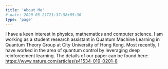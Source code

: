 ```yaml
---
title: 'About Me'
# date: 2020-05-21T21:37:58+05:30
type: 'page'
---
```


I have a keen interest in physics, mathematics and computer science. I am working as a student research assistant in Quantum Machine Learning in Quantum Theory Group at City University of Hong Kong. Most recently, I have worked in the area of quantum control by leveraging deep reinforcement learning. The details of our paper can be found here: https://www.nature.com/articles/s41534-019-0201-8 
